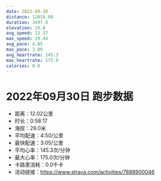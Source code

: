 ```yaml
---
date: 2022-09-30
distance: 12018.90
duration: 3497.0
elevation: 29.0
avg_speed: 12.37
max_speed: 19.44
avg_pace: 4.85
max_pace: 3.09
avg_heartrate: 145.3
max_heartrate: 175.0
calories: 0.0
---
```


# 2022年09月30日 跑步数据

- 距离：12.02公里
- 时长：0:58:17
- 海拔：29.0米
- 平均配速：4:50/公里
- 最快配速：3:05/公里
- 平均心率：145.3次/分钟
- 最大心率：175.0次/分钟
- 卡路里消耗：0.0千卡
- 活动链接：https://www.strava.com/activities/7888900046
